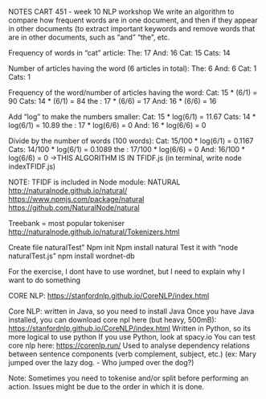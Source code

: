 NOTES
CART 451 - week 10
NLP workshop
We write an algorithm to compare how frequent words are in one document, and then if they appear in other documents (to extract important keywords and remove words that are in other documents, such as “and” “the”, etc. 

Frequency of words in “cat” article:
The: 17
And: 16
Cat: 15
Cats: 14

Number of articles having the word (6 articles in total):
The: 6
And: 6
Cat: 1
Cats: 1

Frequency of the word/number of articles having the word:
Cat: 15 * (6/1) = 90
Cats: 14 * (6/1) = 84
the : 17 * (6/6) = 17
And: 16 * (6/6) = 16

Add “log” to make the numbers smaller:
Cat: 15 * log(6/1) = 11.67
Cats: 14 * log(6/1) = 10.89
the : 17 * log(6/6) = 0
And: 16 * log(6/6) = 0


Divide by the number of words (100 words):
Cat: 15/100 * log(6/1) = 0.1167
Cats: 14/100 * log(6/1) = 0.1089
the : 17/100 * log(6/6) = 0
And: 16/100 * log(6/6) = 0
→THIS ALGORITHM IS IN TFIDF.js (in terminal, write node indexTFIDF.js)

NOTE: TFIDF is included in Node module: NATURAL
http://naturalnode.github.io/natural/ 
https://www.npmjs.com/package/natural 
https://github.com/NaturalNode/natural 

Treebank = most popular tokeniser http://naturalnode.github.io/natural/Tokenizers.html 

Create file naturalTest”
Npm init
Npm install natural
Test it with “node naturalTest.js”
npm install wordnet-db

For the exercise, I dont have to use wordnet, but I need to explain why I want to do something


CORE NLP: https://stanfordnlp.github.io/CoreNLP/index.html 

Core NLP: written in Java, so you need to install Java
Once you have Java installed, you can download core npl here (but heavy, 500mB): https://stanfordnlp.github.io/CoreNLP/index.html 
Written in Python, so its more logical to use python
If you use Python, look at spacy.io
You can test core nlp here: https://corenlp.run/ 
Used to analyse dependency relations between sentence components  (verb complement, subject, etc.) (ex: Mary jumped over the lazy dog. - Who jumped over the dog?)




Note: Sometimes you need to tokenise and/or split before performing an action. Issues might be due to the order in which it is done.
